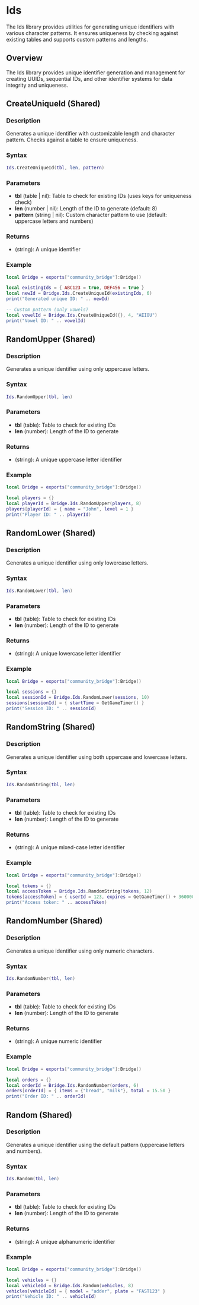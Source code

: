 # <i class="fas fa-fingerprint"></i> Ids

<!--META
nav: true
toc: true
description: The Ids library provides utilities for generating unique identifiers with various character patterns. It ensures uniqueness by checking against existing tables and supports custom patterns and lengths.
-->

The Ids library provides utilities for generating unique identifiers with various character patterns. It ensures uniqueness by checking against existing tables and supports custom patterns and lengths.

## Overview

The Ids library provides unique identifier generation and management for creating UUIDs, sequential IDs, and other identifier systems for data integrity and uniqueness.

## CreateUniqueId (Shared)

### Description
Generates a unique identifier with customizable length and character pattern. Checks against a table to ensure uniqueness.

### Syntax
```lua
Ids.CreateUniqueId(tbl, len, pattern)
```

### Parameters
- **tbl** (table | nil): Table to check for existing IDs (uses keys for uniqueness check)
- **len** (number | nil): Length of the ID to generate (default: 8)
- **pattern** (string | nil): Custom character pattern to use (default: uppercase letters and numbers)

### Returns
- (string): A unique identifier

### Example
```lua
local Bridge = exports["community_bridge"]:Bridge()

local existingIds = { ABC123 = true, DEF456 = true }
local newId = Bridge.Ids.CreateUniqueId(existingIds, 6)
print("Generated unique ID: " .. newId)

-- Custom pattern (only vowels)
local vowelId = Bridge.Ids.CreateUniqueId({}, 4, "AEIOU")
print("Vowel ID: " .. vowelId)
```

## RandomUpper (Shared)

### Description
Generates a unique identifier using only uppercase letters.

### Syntax
```lua
Ids.RandomUpper(tbl, len)
```

### Parameters
- **tbl** (table): Table to check for existing IDs
- **len** (number): Length of the ID to generate

### Returns
- (string): A unique uppercase letter identifier

### Example
```lua
local Bridge = exports["community_bridge"]:Bridge()

local players = {}
local playerId = Bridge.Ids.RandomUpper(players, 8)
players[playerId] = { name = "John", level = 1 }
print("Player ID: " .. playerId)
```

## RandomLower (Shared)

### Description
Generates a unique identifier using only lowercase letters.

### Syntax
```lua
Ids.RandomLower(tbl, len)
```

### Parameters
- **tbl** (table): Table to check for existing IDs
- **len** (number): Length of the ID to generate

### Returns
- (string): A unique lowercase letter identifier

### Example
```lua
local Bridge = exports["community_bridge"]:Bridge()

local sessions = {}
local sessionId = Bridge.Ids.RandomLower(sessions, 10)
sessions[sessionId] = { startTime = GetGameTimer() }
print("Session ID: " .. sessionId)
```

## RandomString (Shared)

### Description
Generates a unique identifier using both uppercase and lowercase letters.

### Syntax
```lua
Ids.RandomString(tbl, len)
```

### Parameters
- **tbl** (table): Table to check for existing IDs
- **len** (number): Length of the ID to generate

### Returns
- (string): A unique mixed-case letter identifier

### Example
```lua
local Bridge = exports["community_bridge"]:Bridge()

local tokens = {}
local accessToken = Bridge.Ids.RandomString(tokens, 12)
tokens[accessToken] = { userId = 123, expires = GetGameTimer() + 3600000 }
print("Access token: " .. accessToken)
```

## RandomNumber (Shared)

### Description
Generates a unique identifier using only numeric characters.

### Syntax
```lua
Ids.RandomNumber(tbl, len)
```

### Parameters
- **tbl** (table): Table to check for existing IDs
- **len** (number): Length of the ID to generate

### Returns
- (string): A unique numeric identifier

### Example
```lua
local Bridge = exports["community_bridge"]:Bridge()

local orders = {}
local orderId = Bridge.Ids.RandomNumber(orders, 6)
orders[orderId] = { items = {"bread", "milk"}, total = 15.50 }
print("Order ID: " .. orderId)
```

## Random (Shared)

### Description
Generates a unique identifier using the default pattern (uppercase letters and numbers).

### Syntax
```lua
Ids.Random(tbl, len)
```

### Parameters
- **tbl** (table): Table to check for existing IDs
- **len** (number): Length of the ID to generate

### Returns
- (string): A unique alphanumeric identifier

### Example
```lua
local Bridge = exports["community_bridge"]:Bridge()

local vehicles = {}
local vehicleId = Bridge.Ids.Random(vehicles, 8)
vehicles[vehicleId] = { model = "adder", plate = "FAST123" }
print("Vehicle ID: " .. vehicleId)
```

